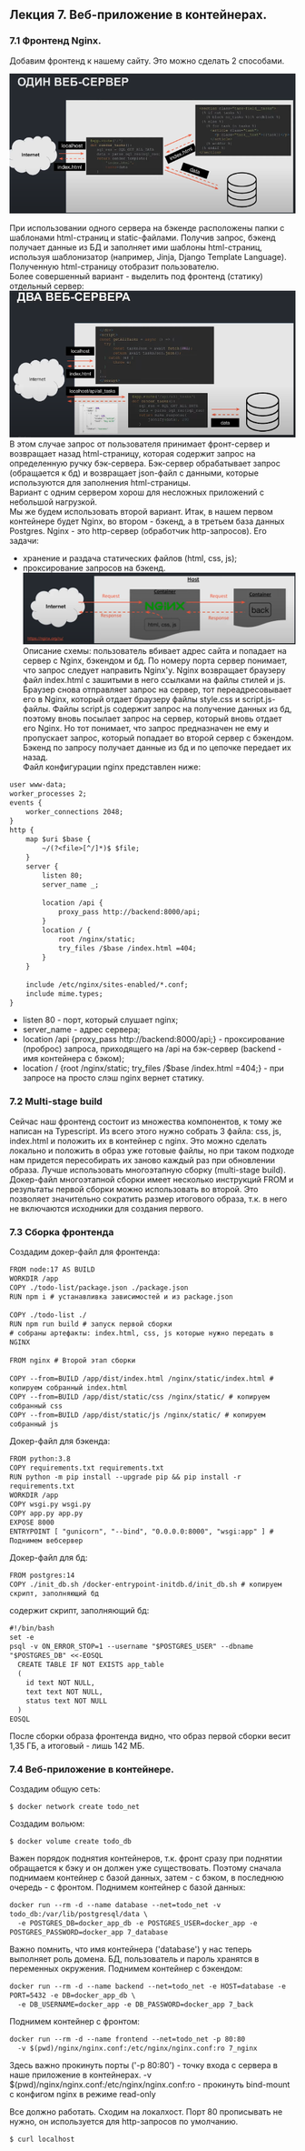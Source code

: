 ## Лекция 7. Веб-приложение в контейнерах.
### 7.1 Фронтенд Nginx.
Добавим фронтенд к нашему сайту. Это можно сделать 2 способами.
    
  ![Один сервер](https://github.com/asbabushkin/Docker/blob/Lesson7/Lesson7/one-server%20scheme.png)

  При использовании одного сервера на бэкенде расположены папки с шаблонами html-страниц и static-файлами. Получив запрос, бэкенд получает данные из БД и заполняет ими шаблоны html-страниц, используя шаблонизатор (например, Jinja, Django Template Language). Полученную html-страницу отобразит пользователю.  
  Более совершенный вариант - выделить под фронтенд (статику) отдельный сервер:  
    ![Два сервера](https://github.com/asbabushkin/Docker/blob/Lesson7/Lesson7/two-server%20scheme.png)
В этом случае запрос от пользователя принимает фронт-сервер и возвращает назад html-страницу, которая содержит запрос на определенную ручку бэк-сервера. Бэк-сервер обрабатывает запрос (обращается к бд) и возвращает json-файл с данными, которые используются для заполнения html-страницы.  
Вариант с одним сервером хорош для несложных приложений с небольшой нагрузкой.  
Мы же будем использовать второй вариант.
Итак, в нашем первом контейнере будет Nginx, во втором - бэкенд, а в третьем база данных Postgres.
Nginx - это http-сервер (обработчик http-запросов). Его задачи: 
* хранение и раздача статических файлов (html, css, js);
* проксирование запросов на бэкенд.
![Nginx scheme](https://github.com/asbabushkin/Docker/blob/Lesson7/Lesson7/nginx%20scheme.png)
Описание схемы: пользователь вбивает адрес сайта и попадает на сервер с Nginx, бэкендом и бд. По номеру порта сервер понимает, что запрос следует направить Nginx'у. Nginx возвращает браузеру файл index.html с зашитыми в него ссылками на файлы стилей и js. Браузер снова отправляет запрос на сервер, тот переадресовывает его в Nginx, который отдает браузеру файлы style.css и script.js-файлы. Файлы script.js содержит запрос на получение данных из бд, поэтому вновь посылает запрос на сервер, который вновь отдает его Nginx. Но тот понимает, что запрос предназначен не ему и пропускает запрос, который попадает во второй сервер с бэкендом. Бэкенд по запросу получает данные из бд и по цепочке передает их назад.  
Файл конфигурации nginx представлен ниже:  
```
user www-data;
worker_processes 2;
events {
    worker_connections 2048;
}
http {
    map $uri $base {
        ~/(?<file>[^/]*)$ $file;
    }
    server {
        listen 80;
        server_name _;

        location /api {
            proxy_pass http://backend:8000/api;
        }
        location / {
            root /nginx/static;
            try_files /$base /index.html =404;
        }
    }

    include /etc/nginx/sites-enabled/*.conf;
    include mime.types;
}
```
* listen 80 - порт, который слушает nginx;
* server_name - адрес сервера;
* location /api {proxy_pass http://backend:8000/api;} - проксирование (проброс) запроса, приходящего на /api на бэк-сервер (backend - имя контейнера с бэком);
* location / {root /nginx/static; try_files /$base /index.html =404;} - при запросе на просто слэш nginx вернет статику.

### 7.2 Multi-stage build
Сейчас наш фронтенд состоит из множества компонентов, к тому же написан на Typescript. Из всего этого нужно собрать 3 файла: css, js, index.html и положить их в контейнер с nginx. Это можно сделать локально и положить в образ уже готовые файлы, но при таком подходе нам придется пересобирать их заново каждый раз при обновлении образа. Лучше использовать многоэтапную сборку (multi-stage build).
Докер-файл многоэтапной сборки имеет несколько инструкций FROM и результаты первой сборки можно использовать во второй. Это позволяет значительно сократить размер итогового образа, т.к. в него не включаются исходники для создания первого.  

### 7.3 Сборка фронтенда
Создадим докер-файл для фронтенда:
```
FROM node:17 AS BUILD
WORKDIR /app
COPY ./todo-list/package.json ./package.json 
RUN npm i # устанавливка зависимостей и из package.json

COPY ./todo-list ./
RUN npm run build # запуск первой сборки
# собраны артефакты: index.html, css, js которые нужно передать в NGINX

FROM nginx # Второй этап сборки

COPY --from=BUILD /app/dist/index.html /nginx/static/index.html # копируем собранный index.html
COPY --from=BUILD /app/dist/static/css /nginx/static/ # копируем собранный css
COPY --from=BUILD /app/dist/static/js /nginx/static/ # копируем собранный js
```
Докер-файл для бэкенда:
```
FROM python:3.8
COPY requirements.txt requirements.txt
RUN python -m pip install --upgrade pip && pip install -r requirements.txt
WORKDIR /app
COPY wsgi.py wsgi.py
COPY app.py app.py
EXPOSE 8000
ENTRYPOINT [ "gunicorn", "--bind", "0.0.0.0:8000", "wsgi:app" ] # Поднимем вебсервер
```
Докер-файл для бд:
```
FROM postgres:14
COPY ./init_db.sh /docker-entrypoint-initdb.d/init_db.sh # копируем скрипт, заполняющий бд
```
содержит скрипт, заполняющий бд:  
```
#!/bin/bash
set -e
psql -v ON_ERROR_STOP=1 --username "$POSTGRES_USER" --dbname "$POSTGRES_DB" <<-EOSQL
  CREATE TABLE IF NOT EXISTS app_table
  (
    id text NOT NULL,
    text text NOT NULL,
    status text NOT NULL
  )
EOSQL
```
После сборки образа фронтенда видно, что образ первой сборки весит 1,35 ГБ, а итоговый - лишь 142 МБ.
### 7.4 Веб-приложение в контейнере.
Создадим общую сеть:
```
$ docker network create todo_net
```
Создадим вольюм:
```
$ docker volume create todo_db
```
Важен порядок поднятия контейнеров, т.к. фронт сразу при поднятии обращается к бэку и он должен уже существовать. Поэтому сначала поднимаем контейнер с базой данных, затем - с бэком, в последнюю очередь - с фронтом.
Поднимем контейнер с базой данных:
```
docker run --rm -d --name database --net=todo_net -v todo_db:/var/lib/postgresql/data \
  -e POSTGRES_DB=docker_app_db -e POSTGRES_USER=docker_app -e POSTGRES_PASSWORD=docker_app 7_database
```
Важно помнить, что имя контейнера ('database') у нас теперь выполняет роль домена. БД, пользователь и пароль хранятся в переменных окружения.
Поднимем контейнер с бэкендом:
```
docker run --rm -d --name backend --net=todo_net -e HOST=database -e PORT=5432 -e DB=docker_app_db \
  -e DB_USERNAME=docker_app -e DB_PASSWORD=docker_app 7_back
```
Поднимем контейнер с фронтом:
```
docker run --rm -d --name frontend --net=todo_net -p 80:80 
  -v $(pwd)/nginx/nginx.conf:/etc/nginx/nginx.conf:ro 7_nginx
```
Здесь важно прокинуть порты ('-p 80:80') - точку входа с сервера в наше приложение в контейнерах.
-v $(pwd)/nginx/nginx.conf:/etc/nginx/nginx.conf:ro - прокинуть bind-mount с конфигом nginx в режиме read-only

Все должно работать. Сходим на локалхост. Порт 80 прописывать не нужно, он используется для http-запросов по умолчанию.
```
$ curl localhost
```

